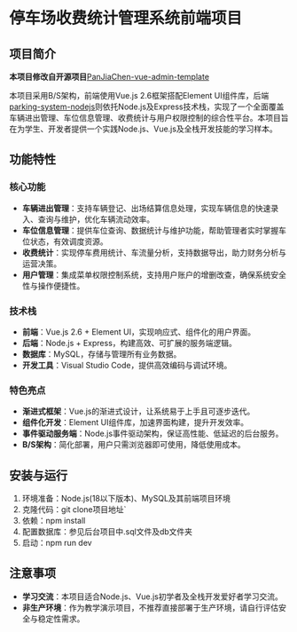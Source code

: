 ﻿# 停车场收费统计管理系统前端项目
## 项目简介
**本项目修改自开源项目**[PanJiaChen-vue-admin-template](https://github.com/PanJiaChen/vue-admin-template)

本项目采用B/S架构，前端使用Vue.js 2.6框架搭配Element UI组件库，后端[parking-system-nodejs](https://github.com/Jokul482/parking-system-nodejs)则依托Node.js及Express技术栈，实现了一个全面覆盖车辆进出管理、车位信息管理、收费统计与用户权限控制的综合性平台。本项目旨在为学生、开发者提供一个实践Node.js、Vue.js及全栈开发技能的学习样本。
## 功能特性
### 核心功能
- **车辆进出管理**：支持车辆登记、出场结算信息处理，实现车辆信息的快速录入、查询与维护，优化车辆流动效率。
- **车位信息管理**：提供车位查询、数据统计与维护功能，帮助管理者实时掌握车位状态，有效调度资源。
- **收费统计**：实现停车费用统计、车流量分析，支持数据导出，助力财务分析与运营决策。
- **用户管理**：集成菜单权限控制系统，支持用户账户的增删改查，确保系统安全性与操作便捷性。
### 技术栈
- **前端**：Vue.js 2.6 + Element UI，实现响应式、组件化的用户界面。
- **后端**：Node.js + Express，构建高效、可扩展的服务端逻辑。
- **数据库**：MySQL，存储与管理所有业务数据。
- **开发工具**：Visual Studio Code，提供高效编码与调试环境。
### 特色亮点
- **渐进式框架**：Vue.js的渐进式设计，让系统易于上手且可逐步迭代。
- **组件化开发**：Element UI组件库，加速界面构建，提升开发效率。
- **事件驱动服务端**：Node.js事件驱动架构，保证高性能、低延迟的后台服务。
- **B/S架构**：简化部署，用户只需浏览器即可使用，降低使用成本。
## 安装与运行
1. 环境准备：Node.js(18以下版本)、MySQL及其前端项目环境
2. 克隆代码：git clone项目地址`
3. 依赖：npm install
4. 配置数据库：参见后台项目中.sql文件及db文件夹
5. 启动：npm run dev
## 注意事项
- **学习交流**：本项目适合Node.js、Vue.js初学者及全栈开发爱好者学习交流。
- **非生产环境**：作为教学演示项目，不推荐直接部署于生产环境，请自行评估安全与稳定性需求。
